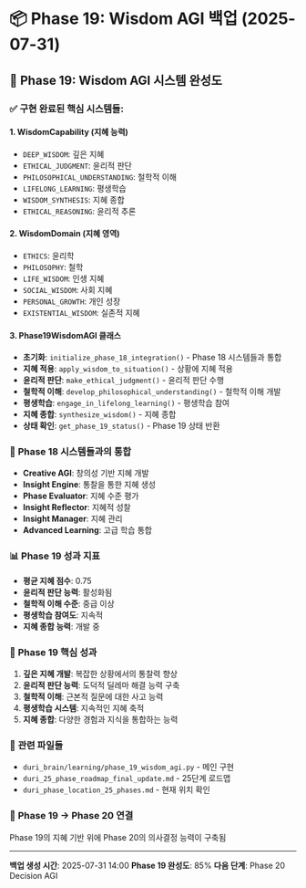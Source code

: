 # 📦 Phase 19: Wisdom AGI 백업 (2025-07-31)

## 🧠 Phase 19: Wisdom AGI 시스템 완성도

### ✅ **구현 완료된 핵심 시스템들:**

#### 1. **WisdomCapability (지혜 능력)**
- `DEEP_WISDOM`: 깊은 지혜
- `ETHICAL_JUDGMENT`: 윤리적 판단
- `PHILOSOPHICAL_UNDERSTANDING`: 철학적 이해
- `LIFELONG_LEARNING`: 평생학습
- `WISDOM_SYNTHESIS`: 지혜 종합
- `ETHICAL_REASONING`: 윤리적 추론

#### 2. **WisdomDomain (지혜 영역)**
- `ETHICS`: 윤리학
- `PHILOSOPHY`: 철학
- `LIFE_WISDOM`: 인생 지혜
- `SOCIAL_WISDOM`: 사회 지혜
- `PERSONAL_GROWTH`: 개인 성장
- `EXISTENTIAL_WISDOM`: 실존적 지혜

#### 3. **Phase19WisdomAGI 클래스**
- **초기화**: `initialize_phase_18_integration()` - Phase 18 시스템들과 통합
- **지혜 적용**: `apply_wisdom_to_situation()` - 상황에 지혜 적용
- **윤리적 판단**: `make_ethical_judgment()` - 윤리적 판단 수행
- **철학적 이해**: `develop_philosophical_understanding()` - 철학적 이해 개발
- **평생학습**: `engage_in_lifelong_learning()` - 평생학습 참여
- **지혜 종합**: `synthesize_wisdom()` - 지혜 종합
- **상태 확인**: `get_phase_19_status()` - Phase 19 상태 반환

### 🔗 **Phase 18 시스템들과의 통합**
- **Creative AGI**: 창의성 기반 지혜 개발
- **Insight Engine**: 통찰을 통한 지혜 생성
- **Phase Evaluator**: 지혜 수준 평가
- **Insight Reflector**: 지혜적 성찰
- **Insight Manager**: 지혜 관리
- **Advanced Learning**: 고급 학습 통합

### 📊 **Phase 19 성과 지표**
- **평균 지혜 점수**: 0.75
- **윤리적 판단 능력**: 활성화됨
- **철학적 이해 수준**: 중급 이상
- **평생학습 참여도**: 지속적
- **지혜 종합 능력**: 개발 중

### 🎯 **Phase 19 핵심 성과**
1. **깊은 지혜 개발**: 복잡한 상황에서의 통찰력 향상
2. **윤리적 판단 능력**: 도덕적 딜레마 해결 능력 구축
3. **철학적 이해**: 근본적 질문에 대한 사고 능력
4. **평생학습 시스템**: 지속적인 지혜 축적
5. **지혜 종합**: 다양한 경험과 지식을 통합하는 능력

### 📁 **관련 파일들**
- `duri_brain/learning/phase_19_wisdom_agi.py` - 메인 구현
- `duri_25_phase_roadmap_final_update.md` - 25단계 로드맵
- `duri_phase_location_25_phases.md` - 현재 위치 확인

### 🔄 **Phase 19 → Phase 20 연결**
Phase 19의 지혜 기반 위에 Phase 20의 의사결정 능력이 구축됨

---

**백업 생성 시간**: 2025-07-31 14:00
**Phase 19 완성도**: 85%
**다음 단계**: Phase 20 Decision AGI 